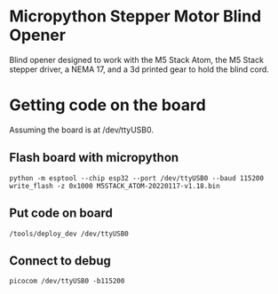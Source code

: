 # Micropython Stepper Motor Blind Opener

Blind opener designed to work with the M5 Stack Atom,
the M5 Stack stepper driver, a NEMA 17,
and a 3d printed gear to hold the blind cord.

# Getting code on the board
Assuming the board is at /dev/ttyUSB0.

## Flash board with micropython
`python -m esptool --chip esp32 --port /dev/ttyUSB0 --baud 115200 write_flash -z 0x1000 M5STACK_ATOM-20220117-v1.18.bin`

## Put code on board
`/tools/deploy_dev /dev/ttyUSB0`

## Connect to debug
`picocom /dev/ttyUSB0 -b115200`

